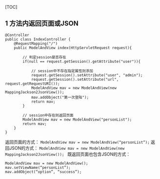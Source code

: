 [TOC]

## 1 方法内返回页面或JSON
```
@Controller
public class IndexController {
    @RequestMapping("/")
    public ModelAndView index(HttpServletRequest request){
    
        // 判定session是否存在
        if(null == request.getSession().getAttribute("user")){

            // session中不存在指定属性则添加
            request.getSession().setAttribute("user", "admin");
            request.getSession().setAttribute("url", request.getRequestURI());
            ModelAndView mav = new ModelAndView(new MappingJackson2JsonView());
            mav.addObject("第一次登陆");
            return mav;
        }

        // session中存在则返回页面
        ModelAndView mav = new ModelAndView("personList");
        return mav;
    }
}
```
返回页面的方式： 
`ModelAndView mav = new ModelAndView(“personList”);` 
返回JSON的方式： 
`ModelAndView mav = new ModelAndView(new MappingJackson2JsonView()); `
既返回页面也包含JSON的方式： 
```
ModelAndView mav = new ModelAndView(); 
mav.setViewName(“personList”); 
mav.addObject(“option”, “success”);
```